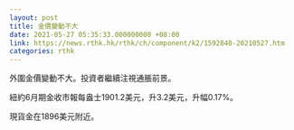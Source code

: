 ```yaml
---
layout: post
title: 金價變動不大
date: 2021-05-27 05:35:33.000000000 +08:00
link: https://news.rthk.hk/rthk/ch/component/k2/1592840-20210527.htm
categories: rthk
---
```


外圍金價變動不大。投資者繼續注視通脹前景。

紐約6月期金收市報每盎士1901.2美元，升3.2美元，升幅0.17%。

現貨金在1896美元附近。
